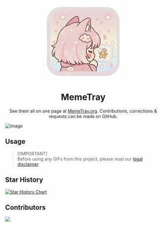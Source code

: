 <!-- Project Title + Logo -->
<div align="center">
  <a href="https://memetray.org/" target="_blank">
    <img src="Images/MemeTray.png" alt="MemeTray" width="240">
  </a>
  <h1>MemeTray</h1>
</div>

<p align="center">
See them all on one page at <a href="https://memetray.org/">MemeTray.org</a>. Contributions, corrections & requests can be made on GitHub.</p>
</p>

<img width="1920" height="911" alt="image" src="https://github.com/user-attachments/assets/8699425a-a40b-4d7a-b65a-a334379cd4c3" />


## Usage

> [!IMPORTANT]\
> Before using any GIFs from this project, please read our [legal disclaimer](./DISCLAIMER.md).

## Star History

[![Star History Chart](https://api.star-history.com/svg?repos=MemeTray/MemeTray&type=date&legend=top-left)](https://www.star-history.com/#MemeTray/MemeTray&type=date&legend=top-left)

## Contributors

<a href="https://github.com/MemeTray/MemeTray/graphs/contributors">
  <img src="https://contrib.rocks/image?repo=MemeTray/MemeTray" />
</a>


